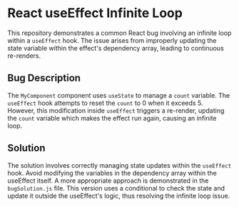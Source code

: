 # React useEffect Infinite Loop
This repository demonstrates a common React bug involving an infinite loop within a `useEffect` hook. The issue arises from improperly updating the state variable within the effect's dependency array, leading to continuous re-renders.

## Bug Description
The `MyComponent` component uses `useState` to manage a `count` variable. The `useEffect` hook attempts to reset the `count` to 0 when it exceeds 5. However, this modification inside `useEffect` triggers a re-render, updating the `count` variable which makes the effect run again, causing an infinite loop.

## Solution
The solution involves correctly managing state updates within the `useEffect` hook. Avoid modifying the variables in the dependency array within the useEffect itself.  A more appropriate approach is demonstrated in the `bugSolution.js` file. This version uses a conditional to check the state and update it outside the useEffect's logic, thus resolving the infinite loop issue.